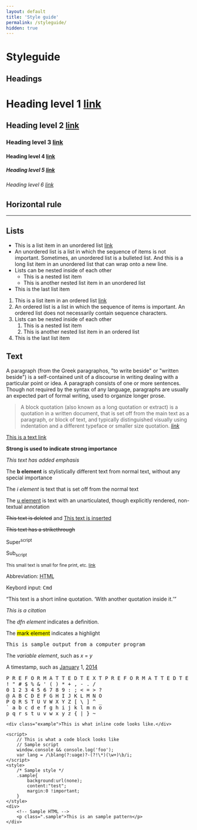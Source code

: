```yaml
---
layout: default
title: 'Style guide'
permalink: /styleguide/
hidden: true
---
```

# Styleguide

## Headings

# Heading level 1 [link](#)
## Heading level 2 [link](#)
### Heading level 3 [link](#)
#### Heading level 4 [link](#)
##### Heading level 5 [link](#)
###### Heading level 6 [link](#)

## Horizontal rule

---

## Lists

*	This is a list item in an unordered list [link](#)
*	An unordered list is a list in which the sequence of items is not important. Sometimes, an unordered list is a bulleted list. And this is a long list item in an unordered list that can wrap onto a new line. 
*	Lists can be nested inside of each other
	*	This is a nested list item
	*	This is another nested list item in an unordered list
*	This is the last list item

1.	This is a list item in an ordered list [link](#)
2.	An ordered list is a list in which the sequence of items is important. An ordered list does not necessarily contain sequence characters.
3.	Lists can be nested inside of each other
	1.	This is a nested list item
	2.	This is another nested list item in an ordered list
4.	This is the last list item


## Text

A paragraph (from the Greek paragraphos, "to write beside" or "written beside") is a self-contained unit of a discourse in writing dealing with a particular point or idea. A paragraph consists of one or more sentences. Though not required by the syntax of any language, paragraphs are usually an expected part of formal writing, used to organize longer prose.

>	A block quotation (also known as a long quotation or extract) is a quotation in a written document, that is set off from the main text as a paragraph, or block of text, and typically distinguished visually using indentation and a different typeface or smaller size quotation.
>	<cite>[link](#)</cite>

[This is a text link](#)

**Strong is used to indicate strong importance**

*This text has added emphasis*

The <b>b element</b> is stylistically different text from normal text, without any special importance

The <i>i element</i> is text that is set off from the normal text

The <u>u element</u> is text with an unarticulated, though explicitly rendered, non-textual annotation

<del>This text is deleted</del> and <ins>This text is inserted</ins>

<s>This text has a strikethrough</s>

Super<sup>script</sup>

Sub<sub>script</sub>

<small>This small text is small for fine print, etc. [link](#)</small>

Abbreviation: <abbr title="HyperText Markup Language">HTML</abbr>

Keybord input: <kbd>Cmd</kbd>

<q cite="https://developer.mozilla.org/en-US/docs/HTML/Element/q">This text is a short inline quotation. <q>With another quotation inside it.</q></q>

<cite>This is a citation</cite>

The <dfn>dfn element</dfn> indicates a definition.

The <mark>mark element</mark> indicates a highlight

<samp>This is sample output from a computer program</samp>

The <var>variable element</var>, such as <var>x</var> = <var>y</var>

A timestamp, such as <time datetime="2014-01-01T00:00:00+00:00"><a href="#" rel="directory">January</a> 1, <a href="#" rel="directory">2014</a></time>

<pre>P R E F O R M A T T E D T E X T P R E F O R M A T T E D T E X T
! " # $ % &amp; ' ( ) * + , - . /
0 1 2 3 4 5 6 7 8 9 : ; &lt; = &gt; ?
@ A B C D E F G H I J K L M N O
P Q R S T U V W X Y Z [ \ ] ^ _
` a b c d e f g h i j k l m n o
p q r s t u v w x y z { | } ~</pre>

`<div class="example">This is what inline code looks like.</div>`

	<script>
		// This is what a code block looks like
		// Sample script
		window.console && console.log('foo');
		var lang = /\blang(?:uage)?-(?!\*)(\w+)\b/i;
	</script>
	<style>
		/* Sample style */
		.sample{
			background:url(none);
			content:"test";
			margin:0 !important;
    	}
	</style>
	<div>
		<!-- Sample HTML -->
		<p class=".sample">This is an sample pattern</p>
	</div>